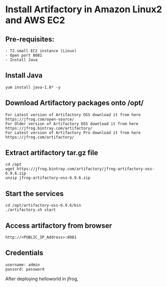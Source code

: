 # Install Artifactory in Amazon Linux2  and AWS EC2

## Pre-requisites:
    - T2.small EC2 instance (Linux)
    - Open port 8081
    - Install Java

## Install Java
    yum install java-1.8* -y 

## Download Artifactory packages onto /opt/
    For Latest version of Artifactory OSS download it from here https://jfrog.com/open-source/
    For Older version of Artifactory OSS download it from here https://jfrog.bintray.com/artifactory/
    For Latest version of Artifactory Pro download it from here https://jfrog.com/artifactory/

## Extract artifactory tar.gz file
    cd /opt 
    wget https://jfrog.bintray.com/artifactory/jfrog-artifactory-oss-6.9.6.zip
    unzip jfrog-artifactory-oss-6.9.6.zip

## Start the services
    cd /opt/artifactory-oss-6.9.6/bin
    ./artifactory.sh start

## Access artifactory from browser
    http://<PUBLIC_IP_Address>:8081 

## Credentials
    username: admin
    passord: password


After deploying helloworld in jfrog,
